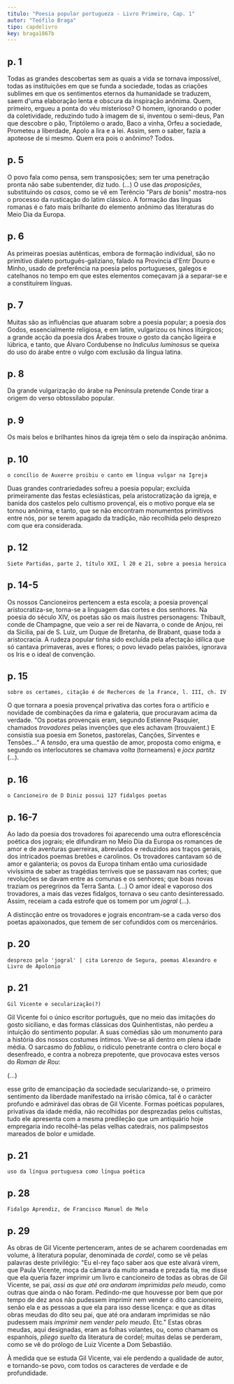 ```yaml
---
titulo: "Poesia popular portugueza - Livro Primeiro, Cap. 1"
autor: "Teófilo Braga"
tipo: capdelivro
key: braga1867b
---
```


## p. 1

Todas as grandes descobertas sem as quais a vida se tornava impossível, todas as instituições em que se funda a sociedade, todas as criações sublimes em que os sentimentos eternos da humanidade se traduzem, saem d'uma elaboração lenta e obscura da inspiração anônima. Quem, primeiro, ergueu a ponta do véu misterioso? O homem, ignorando o poder da coletividade, reduzindo tudo à imagem de si, inventou o semi-deus, Pan que descobre o pão, Triptólemo o arado, Baco a vinha, Orfeu a sociedade, Prometeu a liberdade, Apolo a lira e a lei. Assim, sem o saber, fazia a apoteose de si mesmo. Quem era pois o anônimo? Todos.

## p. 5

O povo fala como pensa, sem transposições; sem ter uma penetração pronta não sabe subentender, diz tudo. (...) O use das *proposições*, substituindo os *casos*, como se vê em Terêncio "Pars *de* bonis" mostra-nos o processo da rusticação do latim clássico. A formação das línguas romanas é o fato mais brilhante do elemento anônimo das literaturas do Meio Dia da Europa.

## p. 6

As primeiras poesias autênticas, embora de formação individual, são no primitivo dialeto português-galiziano, falado na Província d'Entr Douro e Minho, usado de preferência na poesia pelos portugueses, galegos e catelhanos no tempo em que estes elementos começavam já a separar-se e a constituírem línguas.

## p. 7

Muitas são as influências que atuaram sobre a poesia popular; a poesia dos Godos, essencialmente religiosa, e em latim, vulgarizou os hinos litúrgicos; a grande acção da poesia dos Árabes trouxe o gosto da canção ligeira e lúbrica, e tanto, que Álvaro Cordubense no *Indiculus luminosus* se queixa do uso do árabe entre o vulgo com exclusão da língua latina.

## p. 8

Da grande vulgarização do árabe na Península pretende Conde tirar a origem do verso obtossílabo popular.

## p. 9

Os mais belos e brilhantes hinos da igreja têm o selo da inspiração anônima.

## p. 10

`o concílio de Auxerre proibiu o canto em língua vulgar na Igreja`

Duas grandes contrariedades sofreu a poesia popular; excluída primeiramente das festas eclesiásticas, pela aristocratização da igreja, e banida dos castelos pelo cultismo provençal, eis o motivo porque ela se tornou anônima, e tanto, que se não encontram monumentos primitivos entre nós, por se terem apagado da tradição, não recolhida pelo desprezo com que era considerada.

## p. 12

`Siete Partidas, parte 2, título XXI, l 20 e 21, sobre a poesia heroica`

## p. 14-5

Os nossos Cancioneiros pertencem a esta escola; a poesia provençal aristocratiza-se, torna-se a linguagem das cortes e dos senhores. Na poesia do século XIV, os poetas são os mais ilustres personagens: Thibault, conde de Champagne, que veio a ser rei de Navarra, o conde de Anjou, rei da Sicilia, pai de S. Luiz, um Duque de Bretanha, de Brabant, quase toda a aristocracia. A rudeza popular tinha sido excluída pela afectação idílica que só cantava primaveras, aves e flores; o povo levado pelas paixões, ignorava os Iris e o ideal de convenção.

## p. 15

`sobre os certames, citação é de Recherces de la France, l. III, ch. IV`

O que tornara a poesia provençal privativa das cortes fora o artifício e novidade de combinações da rima e galateria, que procuravam acima da verdade. "Os poetas provençais eram, segundo Estienne Pasquier, chamados *trovadores* pelas invenções que eles achavam (trouvaient.) E consistia sua poesia em Sonetos, pastorelas, Canções, Sirventes e Tensões..." A *tensão*, era uma questão de amor, proposta como enigma, e segundo os interlocutores se chamava *volta* (torneamens) e *jocx partitz* (...).

## p. 16

`o Cancioneiro de D Diniz possui 127 fidalgos poetas`

## p. 16-7

Ao lado da poesia dos trovadores foi aparecendo uma outra eflorescência poética dos jograis; ele difundiram no Meio Dia da Europa os romances de amor e de aventuras guerreiras, abreviados e reduzidos aos traços gerais, dos intricados poemas bretões e carolinos. Os trovadores cantavam só de amor e galanteria; os povos da Europa tinham então uma curiosidade vivíssima de saber as tragédias terríveis que se passavam nas cortes; que revoluções se davam entre as comunas e os senhores; que boas novas traziam os peregrinos da Terra Santa. (...) O amor ideal e vaporoso dos trovadores, a mais das vezes fidalgos, tornava o seu canto desinteressado. Assim, receiam a cada estrofe que os tomem por um *jogral* (...).

A distincção entre os trovadores e jograis encontram-se a cada verso dos poetas apaixonados, que temem de ser cofundidos com os mercenários.

## p. 20

`desprezo pelo 'jogral' | cita Lorenzo de Segura, poemas Alexandro e Livro de Apolonio`

## p. 21

`Gil Vicente e secularização(?)`

Gil Vicente foi o único escritor português, que no meio das imitações do gosto siciliano, e das formas clássicas dos Quinhentistas, não perdeu a intuição do sentimento popular. A suas comédias são um monumento para a história dos nossos costumes íntimos. Vive-se ali dentro em plena idade média. O sarcasmo do *fabliau*, o ridículo penetrante contra o clero boçal e desenfreado, e contra a nobreza prepotente, que provocava estes versos do *Roman de Rou*:

(...)

esse grito de emancipação da sociedade secularizando-se, o primeiro sentimento da liberdade manifestado na irrisão cômica, tal é o carácter profundo e admirável das obras de Gil Vicente. Formas poéticas populares, privativas da idade média, não recolhidas por desprezadas pelos cultistas, tudo ele apresenta com a mesma predileção que um antiquário hoje empregaria indo recolhê-las pelas velhas catedrais, nos palimpsestos mareados de bolor e umidade.

## p. 21

`uso da língua portuguesa como língua poética`

## p. 28

`Fidalgo Aprendiz, de Francisco Manuel de Melo`

## p. 29

As obras de Gil Vicente pertenceram, antes de se acharem coordenadas em volume, à literatura popular, denominada de *cordel*, como se vê pelas palavras deste privilégio: "Eu el-rey faço saber aos que este alvará virem, que Paula Vicente, moça da câmara da muito amada e prezada tia, me disse que ela queria fazer imprimir um livro e cancioneiro de todas as obras de Gil Vicente, se pai, *assi as que até ora andaram imprimidas pelo meudo*, como outras que ainda o não foram. Pedindo-me que houvesse por bem que por tempo de dez anos não pudessem imprimir nem vender o dito cancioneiro, senão ela e as pessoas a que ela para isso desse licença: e que as ditas obras meudas do dito seu pai, que até ora andaram imprimidas se não pudessem mais *imprimir nem vender pelo meudo*. Etc." Estas obras meudas, aqui designadas, eram as folhas volantes, ou, como chamam os espanhois, *pliego suelto* da literatura de cordel; muitas delas se perderam, como se vê do prólogo de Luiz Vicente a Dom Sebastião.

À medida que se estuda Gil Vicente, vai ele perdendo a qualidade de autor, e tornando-se povo, com todos os caracteres de verdade e de profundidade.
